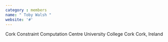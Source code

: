 ```yaml
---
category : members
name: " Toby Walsh " 
website: '#'
---
```

Cork Constraint Computation Centre
University College Cork
Cork, Ireland

